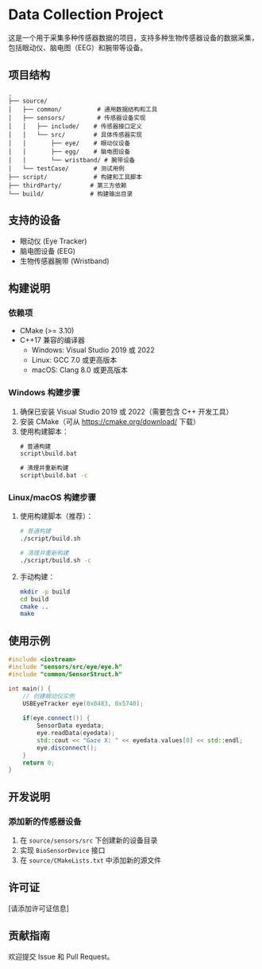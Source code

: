 # Data Collection Project

这是一个用于采集多种传感器数据的项目，支持多种生物传感器设备的数据采集，包括眼动仪、脑电图（EEG）和腕带等设备。

## 项目结构

```
.
├── source/
│   ├── common/          # 通用数据结构和工具
│   ├── sensors/         # 传感器设备实现
│   │   ├── include/    # 传感器接口定义
│   │   └── src/        # 具体传感器实现
│   │       ├── eye/    # 眼动仪设备
│   │       ├── egg/    # 脑电图设备
│   │       └── wristband/ # 腕带设备
│   └── testCase/       # 测试用例
├── script/             # 构建和工具脚本
├── thirdParty/        # 第三方依赖
└── build/             # 构建输出目录
```

## 支持的设备

- 眼动仪 (Eye Tracker)
- 脑电图设备 (EEG)
- 生物传感器腕带 (Wristband)

## 构建说明

### 依赖项

- CMake (>= 3.10)
- C++17 兼容的编译器
  - Windows: Visual Studio 2019 或 2022
  - Linux: GCC 7.0 或更高版本
  - macOS: Clang 8.0 或更高版本

### Windows 构建步骤

1. 确保已安装 Visual Studio 2019 或 2022（需要包含 C++ 开发工具）
2. 安装 CMake（可从 https://cmake.org/download/ 下载）
3. 使用构建脚本：
   ```cmd
   # 普通构建
   script\build.bat

   # 清理并重新构建
   script\build.bat -c
   ```

### Linux/macOS 构建步骤

1. 使用构建脚本（推荐）：
   ```bash
   # 普通构建
   ./script/build.sh

   # 清理并重新构建
   ./script/build.sh -c
   ```

2. 手动构建：
   ```bash
   mkdir -p build
   cd build
   cmake ..
   make
   ```

## 使用示例

```cpp
#include <iostream>
#include "sensors/src/eye/eye.h"
#include "common/SensorStruct.h"

int main() {
    // 创建眼动仪实例
    USBEyeTracker eye(0x0483, 0x5740);
    
    if(eye.connect()) {
        SensorData eyedata;
        eye.readData(eyedata);
        std::cout << "Gaze X: " << eyedata.values[0] << std::endl;
        eye.disconnect();
    }
    return 0;
}
```

## 开发说明

### 添加新的传感器设备

1. 在 `source/sensors/src` 下创建新的设备目录
2. 实现 `BioSensorDevice` 接口
3. 在 `source/CMakeLists.txt` 中添加新的源文件

## 许可证

[请添加许可证信息]

## 贡献指南

欢迎提交 Issue 和 Pull Request。
